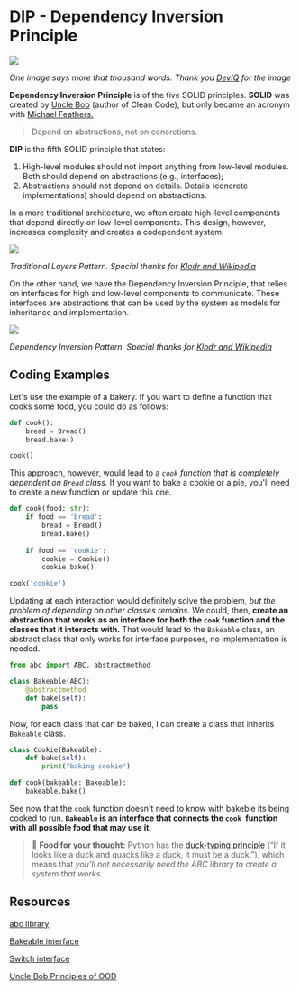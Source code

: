 # DIP - Dependency Inversion Principle
![](https://deviq.com/static/ad798f1c95da21c81b1be504460264c7/7f61c/Dependency-Inversion-400x400.webp)

_One image says more that thousand words. Thank you [DevIQ](https://deviq.com/principles/dependency-inversion-principle)  for the image_

**Dependency Inversion Principle** is of the five SOLID principles. **SOLID** was created by [Uncle Bob](http://butunclebob.com/ArticleS.UncleBob.PrinciplesOfOod) (author of Clean Code), but only became an acronym with [Michael Feathers.](https://michaelfeathers.silvrback.com/)

> Depend on abstractions, not on concretions.

**DIP** is the fifth SOLID principle that states:
1. High-level modules should not import anything from low-level modules. Both should depend on abstractions (e.g., interfaces);
2. Abstractions should not depend on details. Details (concrete implementations) should depend on abstractions.

In a more traditional architecture, we often create high-level components that depend directly on low-level components. This design, however, increases complexity and creates a codependent system.

![](https://upload.wikimedia.org/wikipedia/commons/4/42/Traditional_Layers_Pattern.png)

_Traditional Layers Pattern. Special thanks for [Klodr and Wikipedia](https://en.wikipedia.org/wiki/File:Traditional_Layers_Pattern.png)_

On the other hand, we have the Dependency Inversion Principle, that relies on interfaces for high and low-level components to communicate. These interfaces are abstractions that can be used by the system as models for inheritance and implementation.

![](https://upload.wikimedia.org/wikipedia/commons/8/8d/DIPLayersPattern.png)

_Dependency Inversion Pattern. Special thanks for [Klodr and Wikipedia](https://en.wikipedia.org/wiki/File:Traditional_Layers_Pattern.png)_

## Coding Examples
Let's use the example of a bakery. If you want to define a function that cooks some food, you could do as follows:
```python
def cook():
    bread = Bread()
    bread.bake()

cook()
```
This approach, however, would lead to a _`cook` function that is completely dependent on `Bread` class._ If you want to bake a cookie or a pie, you'll need to create a new function or update this one. 

```python
def cook(food: str):
    if food == 'bread':
        bread = Bread()
        bread.bake()
    
    if food == 'cookie':
        cookie = Cookie()
        cookie.bake()

cook('cookie')
```
Updating at each interaction would definitely solve the problem, _but the problem of depending on other classes remains._ We could, then, **create an abstraction that works as an interface for both the `cook` function and the classes that it interacts with.** That would lead to the `Bakeable` class, an abstract class that only works for interface purposes, no implementation is needed.
```python
from abc import ABC, abstractmethod

class Bakeable(ABC):
    @abstractmethod
    def bake(self):
        pass
```

Now, for each class that can be baked, I can create a class that inherits `Bakeable` class.

```python
class Cookie(Bakeable):
    def bake(self):
        print("baking cookie")

def cook(bakeable: Bakeable):
    bakeable.bake()
```

See now that the `cook` function doesn't need to know with bakeble its being cooked to run. **`Bakeable` is an interface that connects the `cook `function with all possible food that may use it.**

> :brain: **Food for your thought:** Python has the [duck-typing principle](https://docs.python.org/3/glossary.html#term-duck-typing) (“If it looks like a duck and quacks like a duck, it must be a duck.”), which means that _you'll not necessarily need the ABC library to create a system that works._

## Resources
[abc library](https://docs.python.org/3/library/abc.html)

[Bakeable interface](https://stackoverflow.com/questions/61358683/dependency-inversion-in-python/68911711#68911711)

[Switch interface](https://medium.com/@zackbunch/python-dependency-inversion-8096c2d5e46c)

[Uncle Bob Principles of OOD](http://butunclebob.com/ArticleS.UncleBob.PrinciplesOfOod) 